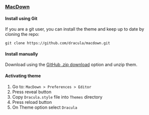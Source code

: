 ### [MacDown](https://macdown.uranusjr.com/)

#### Install using Git

If you are a git user, you can install the theme and keep up to date by cloning the repo:

    git clone https://github.com/dracula/macdown.git

#### Install manually

Download using the [GitHub .zip download](https://github.com/dracula/macdown/archive/master.zip) option and unzip them.

#### Activating theme

1.  Go to: `MacDown > Preferences > Editor`
2.  Press reveal button
3.  Copy `Dracula.style` file into `Themes` directory
4.  Press reload button
5.  On Theme option select `Dracula`
